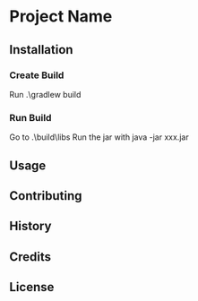 # Project Name

## Installation
### Create Build
Run .\gradlew build

### Run Build
Go to .\build\libs
Run the jar with java -jar xxx.jar

## Usage

## Contributing

## History

## Credits

## License
